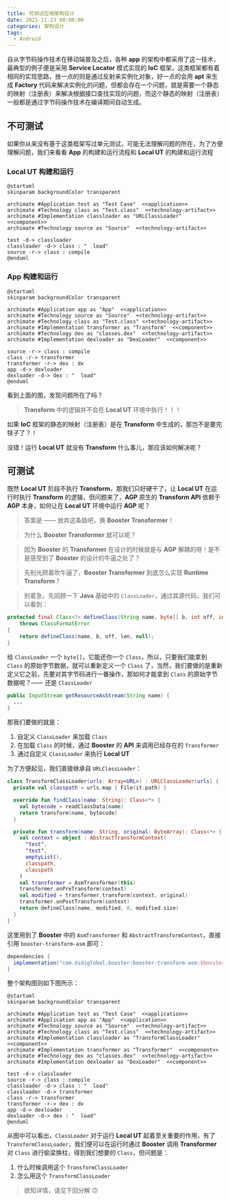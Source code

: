 ```yaml
---
title: 可测试应用架构设计
date: 2021-11-23 00:00:00
categories: 架构设计
tags:
  - Android
---
```


自从字节码操作技术在移动端普及之后，各种 __app__ 的架构中都采用了这一技术，最典型的例子便是采用 __Service Locator__ 模式实现的 __IoC__ 框架，这类框架都有着相同的实现思路，挫一点的则是通过反射来实例化对象，好一点的会用 __apt__ 来生成 __Factory__ 代码来解决实例化的问题，但都会存在一个问题，就是需要一个静态的映射（注册表）来解决根据接口查找实现的问题，而这个静态的映射（注册表）一般都是通过字节码操作技术在编译期间自动生成。

## 不可测试

如果你从来没有基于这类框架写过单元测试，可能无法理解问题的所在，为了方便理解问题，我们来看看 __App__ 的构建和运行流程和 __Local UT__ 的构建和运行流程

### Local UT 构建和运行

```plantuml
@startuml
skinparam backgroundColor transparent

archimate #Application test as "Test Case"  <<application>>
archimate #Technology class as "Test.class"  <<technology-artifact>>
archimate #Implementation classloader as "URLClassLoader"  <<component>>
archimate #Technology source as "Source"  <<technology-artifact>>

test -d-> classloader
classloader -d-> class : "  load"
source -r-> class : compile
@enduml
```

### App 构建和运行

```plantuml
@startuml
skinparam backgroundColor transparent

archimate #Application app as "App"  <<application>>
archimate #Technology source as "Source"  <<technology-artifact>>
archimate #Technology class as "Test.class" <<technology-artifact>>
archimate #Implementation transformer as "Transform"  <<component>>
archimate #Technology dex as "classes.dex"  <<technology-artifact>>
archimate #Implementation dexloader as "DexLoader"  <<component>>

source -r-> class : compile
class -r-> transformer
transformer -r-> dex : dx
app -d-> dexloader
dexloader -d-> dex : "  load"
@enduml
```

看到上面的图，发现问题所在了吗？

> __Transform__ 中的逻辑并不会在 __Local UT__ 环境中执行！！！

如果 __IoC__ 框架的静态的映射（注册表）是在 __Transform__ 中生成的，那岂不是要完犊子了？！

没错！运行 __Local UT__ 就没有 __Transform__ 什么事儿，那应该如何解决呢？

## 可测试

既然 __Local UT__ 阶段不执行 __Transform__，那我们只好硬干了，让 __Local UT__ 在运行时执行 __Transform__ 的逻辑，但问题来了，__AGP__ 原生的 __Transform API__ 依赖于 __AGP__ 本身，如何让在 __Local UT__ 环境中运行 __AGP__ 呢？

> 答案是 —— 放弃这条路吧，换 __Booster Transformer__！

> 为什么 __Booster Transformer__ 就可以呢？

> 因为 __Booster__ 的 __Transformer__ 在设计的时候就是与 __AGP__ 解耦的呀！是不是感受到了 __Booster__ 的设计的牛逼之处了？

> 先别光顾着吹牛逼了，__Booster Transformer__ 到底怎么实现 __Runtime Transform__？

> 别着急，先回顾一下 __Java__ 基础中的 `ClassLoader`，通过其源代码，我们可以看到：

```java
protected final Class<?> defineClass(String name, byte[] b, int off, int len)
    throws ClassFormatError
{
    return defineClass(name, b, off, len, null);
}
```

给 `ClassLoader` 一个 `byte[]`，它能还你一个 `Class`，所以，只要我们能拿到 `Class` 的原始字节数据，就可以重新定义一个 `Class` 了，当然，我们要做的是重新定义它之前，先要对其字节码进行一番操作，那如何才能拿到 `Class` 的原始字节数据呢？—— 还是 `ClassLoader`

```java
public InputStream getResourceAsStream(String name) {
  ...  
}
```

那我们要做的就是：

1. 自定义 `ClassLoader` 来加载 `Class`
1. 在加载 `Class` 的时候，通过 __Booster__ 的 __API__ 来调用已经存在的 `Transformer`
1. 通过自定义 `ClassLoader` 来执行 __Local UT__

为了方便起见，我们直接继承自 `URLClassLoader`：

```kotlin
class TransformClassLoader(urls: Array<URL>) : URLClassLoader(urls) {
  private val classpath = urls.map { File(it.path) }

  override fun findClass(name: String): Class<*> {
    val bytecode = readClassData(name)
    return transform(name, bytecode)
  }

  private fun transform(name: String, original: ByteArray): Class<*> {
    val context = object : AbstractTransformContext(
      "test",
      "test", 
      emptyList(),
      classpath,
      classpath
    )
    val transformer = AsmTransformer(this)
    transformer.onPreTransform(context)
    val modified = transformer.transform(context, original)
    transformer.onPostTransform(context)
    return defineClass(name, modified, 0, modified.size)
  }
}
```

这里用到了 __Booster__ 中的 `AsmTransformer` 和 `AbstractTransformContext`，直接引用 `booster-transform-asm` 即可：

```groovy
dependencies {
  implementation("com.didiglobal.booster:booster-transform-asm:$booster_version")
}
```

整个架构图则如下图所示：

```plantuml
@startuml
skinparam backgroundColor transparent

archimate #Application test as "Test Case"  <<application>>
archimate #Application app as "App"  <<application>>
archimate #Technology source as "Source"  <<technology-artifact>>
archimate #Technology class as "Test.class"  <<technology-artifact>>
archimate #Implementation classloader as "TransformClassLoader"  <<component>>
archimate #Implementation transformer as "Transformer"  <<component>>
archimate #Technology dex as "classes.dex"  <<technology-artifact>>
archimate #Implementation dexloader as "DexLoader"  <<component>>

test -d-> classloader
source -r-> class : compile
classloader -d-> class : "  load"
classloader -d-> transformer
class -r-> transformer
transformer -r-> dex : dx
app -d-> dexloader
dexloader -d-> dex : "  load"
@enduml
```

从图中可以看出，`ClassLoader` 对于运行 __Local UT__ 起着至关重要的作用，有了 `TransformClassLoader`，我们便可以在运行时通过 __Booster__ 调用 __Transformer__ 对 `Class` 进行偷梁换柱，得到我们想要的 `Class`，但问题是：

1. 什么时候调用这个 `TransformClassLoader`
1. 怎么用这个 `TransformClassLoader` 

> 欲知详情，请见下回分解 🙃
